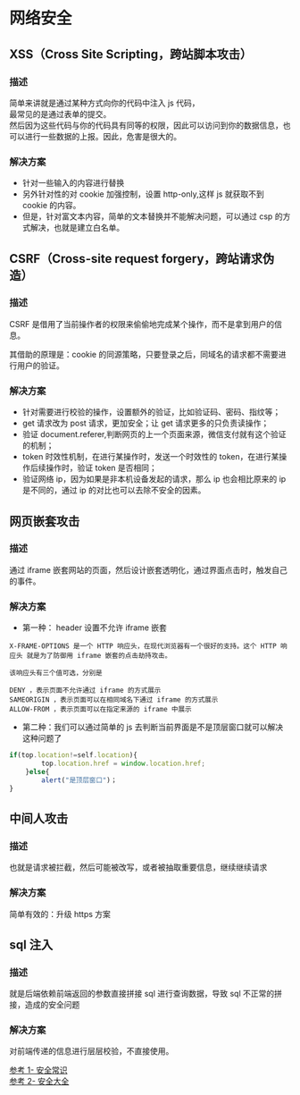 # 网络安全

## XSS（Cross Site Scripting，跨站脚本攻击）

### 描述

简单来讲就是通过某种方式向你的代码中注入 js 代码，  
最常见的是通过表单的提交。  
然后因为这些代码与你的代码具有同等的权限，因此可以访问到你的数据信息，也可以进行一些数据的上报。因此，危害是很大的。

### 解决方案

- 针对一些输入的内容进行替换
- 另外针对性的对 cookie 加强控制，设置 http-only,这样 js 就获取不到 cookie 的内容。
- 但是，针对富文本内容，简单的文本替换并不能解决问题，可以通过 csp 的方式解决，也就是建立白名单。

## CSRF（Cross-site request forgery，跨站请求伪造）

### 描述

CSRF 是借用了当前操作者的权限来偷偷地完成某个操作，而不是拿到用户的信息。

其借助的原理是：cookie 的同源策略，只要登录之后，同域名的请求都不需要进行用户的验证。

### 解决方案

- 针对需要进行校验的操作，设置额外的验证，比如验证码、密码、指纹等；
- get 请求改为 post 请求，更加安全；让 get 请求更多的只负责读操作；
- 验证 document.referer,判断网页的上一个页面来源，微信支付就有这个验证的机制；
- token 时效性机制，在进行某操作时，发送一个时效性的 token，在进行某操作后续操作时，验证 token 是否相同；
- 验证网络 ip，因为如果是非本机设备发起的请求，那么 ip 也会相比原来的 ip 是不同的，通过 ip 的对比也可以去除不安全的因素。

## 网页嵌套攻击

### 描述

通过 iframe 嵌套网站的页面，然后设计嵌套透明化，通过界面点击时，触发自己的事件。

### 解决方案

- 第一种： header 设置不允许 iframe 嵌套

```
X-FRAME-OPTIONS 是一个 HTTP 响应头，在现代浏览器有一个很好的支持。这个 HTTP 响应头 就是为了防御用 iframe 嵌套的点击劫持攻击。

该响应头有三个值可选，分别是

DENY ，表示页面不允许通过 iframe 的方式展示
SAMEORIGIN ，表示页面可以在相同域名下通过 iframe 的方式展示
ALLOW-FROM ，表示页面可以在指定来源的 iframe 中展示
```

- 第二种：我们可以通过简单的 js 去判断当前界面是不是顶层窗口就可以解决这种问题了

```js
if(top.location!=self.location){
        top.location.href = window.location.href;
    }else{
        alert("是顶层窗口")；
}
```

## 中间人攻击

### 描述

也就是请求被拦截，然后可能被改写，或者被抽取重要信息，继续继续请求

### 解决方案

简单有效的：升级 https 方案

## sql 注入

### 描述

就是后端依赖前端返回的参数直接拼接 sql 进行查询数据，导致 sql 不正常的拼接，造成的安全问题

### 解决方案

对前端传递的信息进行层层校验，不直接使用。

[参考 1- 安全常识](https://zhuanlan.zhihu.com/p/147907139)  
[参考 2- 安全大全](https://www.jianshu.com/p/544bb4bccd82)
